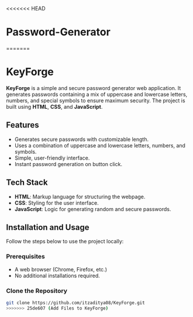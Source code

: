 <<<<<<< HEAD
# Password-Generator
=======
# KeyForge

**KeyForge** is a simple and secure password generator web application. It generates passwords containing a mix of uppercase and lowercase letters, numbers, and special symbols to ensure maximum security. The project is built using **HTML**, **CSS**, and **JavaScript**.

## Features

- Generates secure passwords with customizable length.
- Uses a combination of uppercase and lowercase letters, numbers, and symbols.
- Simple, user-friendly interface.
- Instant password generation on button click.

## Tech Stack

- **HTML**: Markup language for structuring the webpage.
- **CSS**: Styling for the user interface.
- **JavaScript**: Logic for generating random and secure passwords.

## Installation and Usage

Follow the steps below to use the project locally:

### Prerequisites

- A web browser (Chrome, Firefox, etc.)
- No additional installations required.

### Clone the Repository

```bash
git clone https://github.com/itzaditya08/KeyForge.git
>>>>>>> 25de607 (Add Files to KeyForge)
